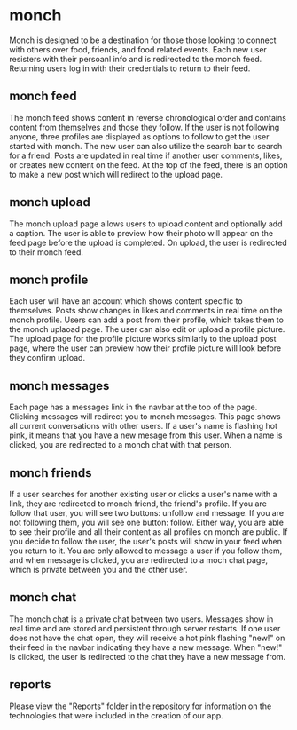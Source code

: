 # monch

Monch is designed to be a destination for those those looking to connect with others over food, friends, and food related events. Each new user resisters with their persoanl info and is redirected to the monch feed. Returning users log in with their credentials to return to their feed.

## monch feed

The monch feed shows content in reverse chronological order and contains content from themselves and those they follow. If the user is not following anyone, three profiles are displayed as options to follow to get the user started with monch. The new user can also utilize the search bar to search for a friend. Posts are updated in real time if another user comments, likes, or creates new content on the feed. At the top of the feed, there is an option to make a new post which will redirect to the upload page.

## monch upload

The monch upload page allows users to upload content and optionally add a caption. The user is able to preview how their photo will appear on the feed page before the upload is completed. On upload, the user is redirected to their monch feed.

## monch profile

Each user will have an account which shows content specific to themselves. Posts show changes in likes and comments in real time on the monch profile. Users can add a post from their profile, which takes them to the monch uplaoad page. The user can also edit or upload a profile picture. The upload page for the profile picture works similarly to the upload post page, where the user can preview how their profile picture will look before they confirm upload.

## monch messages

Each page has a messages link in the navbar at the top of the page. Clicking messages will redirect you to monch messages. This page shows all current conversations with other users. If a user's name is flashing hot pink, it means that you have a new mesage from this user. When a name is clicked, you are redirected to a monch chat with that person.

## monch friends

If a user searches for another existing user or clicks a user's name with a link, they are redirected to monch friend, the friend's profile. If you are follow that user, you will see two buttons: unfollow and message. If you are not following them, you will see one button: follow. Either way, you are able to see their profile and all their content as all profiles on monch are public. If you decide to follow the user, the user's posts will show in your feed when you return to it. You are only allowed to message a user if you follow them, and when message is clicked, you are redirected to a moch chat page, which is private between you and the other user.

## monch chat

The monch chat is a private chat between two users. Messages show in real time and are stored and persistent through server restarts. If one user does not have the chat open, they will receive a hot pink flashing "new!" on their feed in the navbar indicating they have a new message. When "new!" is clicked, the user is redirected to the chat they have a new message from.

## reports

Please view the "Reports" folder in the repository for information on the technologies that were included in the creation of our app.

